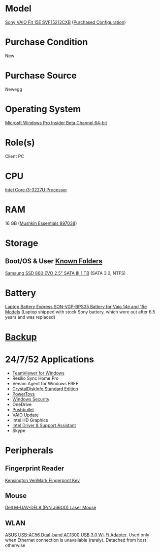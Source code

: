 # Model

[Sony VAIO Fit 15E SVF15212CXB](https://www.sony.com/electronics/support/laptop-pc-svf-series/svf15212cxb) ([Purchased Configuration](https://www.newegg.com/black-sony-vaio-f-series-svf15212cxb-mainstream/p/N82E16834126014))

# Purchase Condition

New

# Purchase Source

Newegg

# Operating System

[Microsft Windows Pro Insider Beta Channel 64-bit](https://docs.microsoft.com/en-us/windows-insider/flight-hub/)

# Role(s)

Client PC

# CPU

[Intel Core i3-3227U Processor](https://ark.intel.com/content/www/us/en/ark/products/72057/intel-core-i3-3227u-processor-3m-cache-1-90-ghz.html)

# RAM

16 GB ([Mushkin Essentials 997038](http://www.poweredbymushkin.com/Home/index.php/catalog/memory/essentials/item/229-ddr3-4/1329-997038))

# Storage

## Boot/OS & User [Known Folders](https://docs.microsoft.com/en-us/windows/win32/shell/known-folders)

[Samsung SSD 860 EVO 2.5" SATA III 1 TB](https://www.samsung.com/us/computing/memory-storage/solid-state-drives/ssd-860-evo-2-5--sata-iii-1tb-mz-76e1t0b-am/) (SATA 3.0, NTFS)

# Battery

[Laptop Battery Express SON-VGP-BPS35 Battery for Vaio 14e and 15e Models](https://www.laptopbatteryexpress.com/Sony-VGP-BPS35A-Laptop-Battery-p/son-vgp-bps35.htm) (Laptop shipped with stock Sony battery, which wore out after 6.5 years and was replaced)

# [Backup](https://github.com/jdrch/Hardware/wiki/Mixed-Environment-Multilevel-Backup)

# 24/7/52 Applications

* [TeamViewer for Windows](https://www.teamviewer.com/en-us/download/windows/)
* Resilio Sync Home Pro
* Veeam Agent for Windows FREE
* [CrystalDiskInfo Standard Edition](https://crystalmark.info/en/software/crystaldiskinfo/)
* [PowerToys](https://github.com/microsoft/PowerToys)
* [Windows Security](https://www.microsoft.com/en-us/windows/comprehensive-security)
* OneDrive
* [Pushbullet](https://www.pushbullet.com/)
* [VAIO Update](https://www.sony.com/electronics/support/laptop-pc-svf-series/svf15212cxb/downloads)
* Intel HD Graphics
* [Intel Driver & Support Assistant](https://www.intel.com/content/www/us/en/support/detect.html)
* Skype

# Peripherals

## Fingerprint Reader

[Kensington VeriMark Fingerprint Key](https://www.kensington.com/p/products/security/biometric/verimark-fingerprint-key-fido-u2f-for-universal-2nd-factor-authentication-windows-hello/)

## Mouse 

[Dell M-UAV-DEL8 (P/N J66OD) Laser Mouse](https://www.dell.com/support/home/us/en/19/product-support/product/dell-lasr-mouse/docs)

## WLAN

[ASUS USB-AC56 Dual-band AC1300 USB 3.0 Wi-Fi Adapter](https://www.asus.com/us/Networking/USBAC56/). Used only when Ethernet connection is unavailable (rarely). Detached from host otherwise
